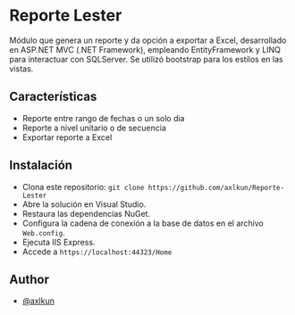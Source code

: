 
# Reporte Lester

Módulo que genera un reporte y da opción a exportar a Excel, desarrollado en ASP.NET MVC (.NET Framework), empleando EntityFramework y LINQ para interactuar con SQLServer. Se utilizó bootstrap para los estilos en las vistas.



## Características

- Reporte entre rango de fechas o un solo dia
- Reporte a nivel unitario o de secuencia
- Exportar reporte a Excel



## Instalación

-  Clona este repositorio: `git clone https://github.com/axlkun/Reporte-Lester`
- Abre la solución en Visual Studio.
- Restaura las dependencias NuGet.
- Configura la cadena de conexión a la base de datos en el archivo `Web.config`.
- Ejecuta IIS Express.
- Accede a `https://localhost:44323/Home`


## Author

- [@axlkun](https://www.github.com/axlkun)

